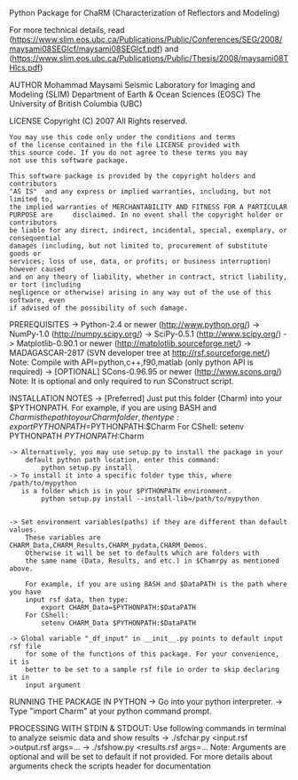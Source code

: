 Python Package for ChaRM (Characterization of Reflectors and Modeling)

For more technical details, read
(https://www.slim.eos.ubc.ca/Publications/Public/Conferences/SEG/2008/maysami08SEGlcf/maysami08SEGlcf.pdf)
and
(https://www.slim.eos.ubc.ca/Publications/Public/Thesis/2008/maysami08THlcs.pdf)


AUTHOR 
	Mohammad Maysami
	Seismic Laboratory for Imaging and Modeling (SLIM)
	Department of Earth & Ocean Sciences (EOSC)
	The University of British Columbia (UBC)
	
LICENSE
	Copyright (C) 2007
	All Rights reserved.

	You may use this code only under the conditions and terms 
	of the license contained in the file LICENSE provided with
	this source code. If you do not agree to these terms you may 
	not use this software package.

	This software package is provided by the copyright holders and contributors 
	"AS IS"  and any express or implied warranties, including, but not limited to, 
	the implied warranties of MERCHANTABILITY AND FITNESS FOR A PARTICULAR 
	PURPOSE are 	disclaimed. In no event shall the copyright holder or contributors 
	be liable for any direct, indirect, incidental, special, exemplary, or consequential 
	damages (including, but not limited to, procurement of substitute goods or 
	services; loss of use, data, or profits; or business interruption) however caused 
	and on any theory of liability, whether in contract, strict liability, or tort (including 
	negligence or otherwise) arising in any way out of the use of this software, even 
	if advised of the possibility of such damage.
	

PREREQUISITES
	-> Python-2.4 or newer (http://www.python.org/)
	-> NumPy-1.0 (http://numpy.scipy.org/)
	-> SciPy-0.5.1 (http://www.scipy.org/)
	-> Matplotlib-0.90.1 or newer (http://matplotlib.sourceforge.net/)
	-> MADAGASCAR-2817 (SVN developer tree at http://rsf.sourceforge.net/)
			Note: Compile with API=python,c++,f90,matlab (only python API is required)
	-> [OPTIONAL] SCons-0.96.95 or newer (http://www.scons.org/)
			Note: It is optional and only required to run SConstruct script.



INSTALLATION NOTES
	-> [Preferred] Just put this folder (Charm) into your $PYTHONPATH. 
		For example, if you are using BASH and $Charm is the path to your 
		Charm folder, then type:
			export PYTHONPATH=$PYTHONPATH:$Charm
		For CShell:
			setenv PYTHONPATH $PYTHONPATH:$Charm

	-> Alternatively, you may use setup.py to install the package in your 
		default python path location, enter this command:
			python setup.py install
	-> To install it into a specific folder type this, where /path/to/mypython 
	   is a folder which is in your $PYTHONPATH environment.
			python setup.py install --install-lib=/path/to/mypython
	
	
	-> Set environment variables(paths) if they are different than default values. 
		These variables are CHARM_Data,CHARM_Results,CHARM_pydata,CHARM_Demos. 
		Otherwise it will be set to defaults which are folders with 
		the same name (Data, Results, and etc.) in $Chamrpy as mentioned above.
		
		For example, if you are using BASH and $DataPATH is the path where you have 
		input rsf data, then type:
			export CHARM_Data=$PYTHONPATH:$DataPATH
		For CShell:
			setenv CHARM_Data $PYTHONPATH:$DataPATH
		
	-> Global variable "_df_input" in __init__.py points to default input rsf file 
		for some of the functions of this package. For your convenience, it is 
		better to be set to a sample rsf file in order to skip declaring it in 
		input argument
				
RUNNING THE PACKAGE IN PYTHON
	-> Go into your python interpreter.
	-> Type "import Charm" at your python command prompt.


PROCESSING WITH STDIN & STDOUT:
	Use following commands in terminal to analyze seismic data and show results
	-> ./sfchar.py <input.rsf >output.rsf args=...
	-> ./sfshow.py <results.rsf           args=...
		Note: Arguments are optional and will be set to default if not provided. 
		For more details about arguments check the scripts header for documentation
 